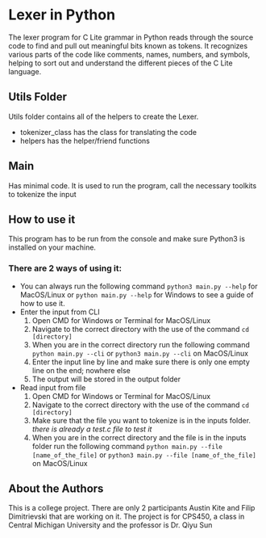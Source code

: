 # Lexer in Python
The lexer program for C Lite grammar in Python reads through the source code to find and pull out meaningful bits known as tokens. It recognizes various parts of the code like comments, names, numbers, and symbols, helping to sort out and understand the different pieces of the C Lite language. 

## Utils Folder
Utils folder contains all of the helpers to create the Lexer.
* tokenizer_class has the class for translating the code
* helpers has the helper/friend functions

## Main
Has minimal code. It is used to run the program, call the necessary toolkits to tokenize the input

## How to use it
This program has to be run from the console and make sure Python3 is installed on your machine.

### There are 2 ways of using it:
* You can always run the following command `python3 main.py --help` for MacOS/Linux or `python main.py --help` for Windows to see a guide of how to use it.
* Enter the input from CLI
    1. Open CMD for Windows or Terminal for MacOS/Linux
    2. Navigate to the correct directory with the use of the command `cd [directory]`
    3. When you are in the correct directory run the following command `python main.py --cli` or `python3 main.py --cli` on MacOS/Linux
    4. Enter the input line by line and make sure there is only one empty line on the end; nowhere else
    5. The output will be stored in the output folder
* Read input from file
    1. Open CMD for Windows or Terminal for MacOS/Linux
    2. Navigate to the correct directory with the use of the command `cd [directory]`
    3. Make sure that the file you want to tokenize is in the inputs folder. _there is already a test.c file to test it_
    3. When you are in the correct directory and the file is in the inputs folder run the following command `python main.py --file [name_of_the_file]` or `python3 main.py --file [name_of_the_file]` on MacOS/Linux


## About the Authors
This is a college project. There are only 2 participants Austin Kite and Filip Dimitrievski that are working on it. The project is for CPS450, a class in Central Michigan University and the professor is Dr. Qiyu Sun
